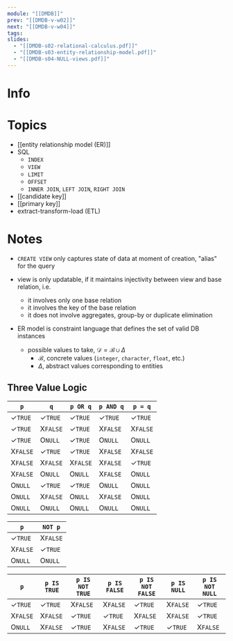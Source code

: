 ```yaml
---
module: "[[DMDB]]"
prev: "[[DMDB-v-w02]]"
next: "[[DMDB-v-w04]]"
tags:
slides:
  - "[[DMDB-s02-relational-calculus.pdf]]"
  - "[[DMDB-s03-entity-relationship-model.pdf]]"
  - "[[DMDB-s04-NULL-views.pdf]]"
---
```



# Info


# Topics
- [[entity relationship model (ER)]]
- SQL
    - `INDEX`
    - `VIEW`
    - `LIMIT`
    - `OFFSET`
    - `INNER JOIN`, `LEFT JOIN`, `RIGHT JOIN`
- [[candidate key]]
- [[primary key]]
- extract-transform-load (ETL)


# Notes
- `CREATE VIEW` only captures state of data at moment of creation, "alias" for the query
- view is only updatable, if it maintains injectivity between view and base relation, i.e.
    - it involves only one base relation
    - it involves the key of the base relation
    - it does not involve aggregates, group-by or duplicate elimination

- ER model is constraint language that defines the set of valid DB instances
    - possible values to take, $\mathcal{D} = \mathcal{B} \cup \Delta$
        - $\mathcal{B}$, concrete values (`integer`, `character`, `float`, etc.)
        - $\Delta$, abstract values corresponding to entities


## Three Value Logic

| `p`       | `q`       | `p OR q`  | `p AND q` | `p = q`   |
| --------- | --------- | --------- | --------- | --------- |
| ✓`TRUE`    | ✓`TRUE`    | ✓`TRUE`    | ✓`TRUE`    | ✓`TRUE`    |
| ✓`TRUE`    | X`FALSE`   | ✓`TRUE`    | X`FALSE`   | X`FALSE`   |
| ✓`TRUE`    | O`NULL` | ✓`TRUE`    | O`NULL` | O`NULL` |
| X`FALSE`   | ✓`TRUE`    | ✓`TRUE`    | X`FALSE`   | X`FALSE`   |
| X`FALSE`   | X`FALSE`   | X`FALSE`   | X`FALSE`   | ✓`TRUE`    |
| X`FALSE`   | O`NULL` | O`NULL` | X`FALSE`   | O`NULL` |
| O`NULL` | ✓`TRUE`    | ✓`TRUE`    | O`NULL` | O`NULL` |
| O`NULL` | X`FALSE`   | O`NULL` | X`FALSE`   | O`NULL` |
| O`NULL` | O`NULL` | O`NULL` | O`NULL` | O`NULL` |

| `p`       | `NOT p`   |
| --------- | --------- |
| ✓`TRUE`    | X`FALSE`   |
| X`FALSE`   | ✓`TRUE`    |
| O`NULL` | O`NULL` |

| `p`      | `p IS TRUE` | `p IS NOT TRUE` | `p IS FALSE` | `p IS NOT FALSE` | `p IS NULL` | `p IS NOT NULL` |
| -------- | ----------- | --------------- | ------------ | ---------------- | ----------- | --------------- |
| ✓`TRUE`  | ✓`TRUE`     | X`FALSE`        | X`FALSE`     | ✓`TRUE`          | X`FALSE`    | ✓`TRUE`         |
| X`FALSE` | X`FALSE`    | ✓`TRUE`         | ✓`TRUE`      | X`FALSE`         | X`FALSE`    | ✓`TRUE`         |
| O`NULL`  | X`FALSE`    | ✓`TRUE`         | X`FALSE`     | ✓`TRUE`          | ✓`TRUE`     | X`FALSE`        |
